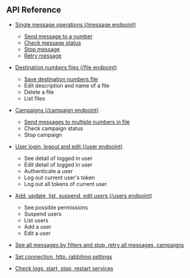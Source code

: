 

API Reference
---------------

- [Single message operations (/message endpoint)](message.md)
	- [Send message to a number](message.md#send-message-to-a-number)
	- [Check message status](message.md#check-message-status)
	- [Stop message](message.md#stop-message)
	- [Retry message](message.md#retry-message)

- [Destination numbers files (/file endpoint)](file.md)
	- [Save destination numbers file](file.md#save-destination-numbers-file)
	- Edit description and name of a file
	- Delete a file
	- List files 

- [Campaigns (/campaign endpoint)](campaign.md)
	- [Send messages to multiple numbers in file](campaign.md#send-messages-to-multiple-numbers-in-file)
	- Check campaign status
	- Stop campaign

- [User login, logout and edit (/user endpoint)](/user.md)
	- See detail of logged in user
	- Edit detail of logged in user
	- Authenticate a user
	- Log out current user's token
	- Log out all tokens of current user

- [Add, update, list, suspend, edit users (/users endpoint)](users.md)
	- See possible permissions
	- Suspend users
	- List users
	- Add a user
	- Edit a user

- [See all messages by filters and stop, retry all messages, campaigns](messageadmin.md)

- [Set connection, http, rabbitmq settings](settings.md)

- [Check logs, start, stop, restart services](service.md)